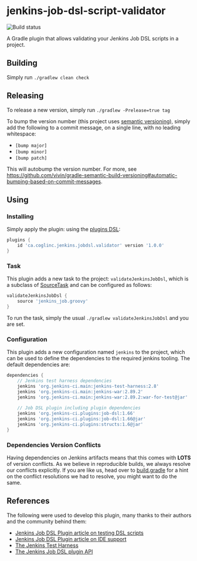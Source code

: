 # jenkins-job-dsl-script-validator

![Build status](https://travis-ci.org/johnmartel/jenkins-job-dsl-script-validator-plugin.svg?branch=master)

A Gradle plugin that allows validating your Jenkins Job DSL scripts in a project.

## Building

Simply run `./gradlew clean check`

## Releasing

To release a new version, simply run `./gradlew -Prelease=true tag`

To bump the version number (this project uses [semantic versioning](http://semver.org)), simply add the following
to a commit message, on a single line, with no leading whitespace:

- `[bump major]`
- `[bump minor]`
- `[bump patch]`

This will autobump the version number. For more, see https://github.com/vivin/gradle-semantic-build-versioning#automatic-bumping-based-on-commit-messages.

## Using

### Installing

Simply apply the plugin: using the [plugins DSL](https://docs.gradle.org/current/userguide/plugins.html#sec:plugins_block):

```groovy
plugins {
    id 'ca.coglinc.jenkins.jobdsl.validator' version '1.0.0'
}
```
  
### Task

This plugin adds a new task to the project: `validateJenkinsJobDsl`, which is a subclass of
[SourceTask](https://docs.gradle.org/current/javadoc/org/gradle/api/tasks/SourceTask.html) and can be configured as follows:

```groovy
validateJenkinsJobDsl {
    source 'jenkins_job.groovy'
}
```

To run the task, simply the usual `./gradlew validateJenkinsJobDsl` and you are set.

### Configuration

This plugin adds a new configuration named `jenkins` to the project, which can be used to define the dependencies to the required jenkins tooling.
The default dependencies are:

```groovy
dependencies {
    // Jenkins test harness dependencies
    jenkins 'org.jenkins-ci.main:jenkins-test-harness:2.8'
    jenkins 'org.jenkins-ci.main:jenkins-war:2.89.2'
    jenkins 'org.jenkins-ci.main:jenkins-war:2.89.2:war-for-test@jar'
    
    // Job DSL plugin including plugin dependencies
    jenkins 'org.jenkins-ci.plugins:job-dsl:1.66'
    jenkins 'org.jenkins-ci.plugins:job-dsl:1.66@jar'
    jenkins 'org.jenkins-ci.plugins:structs:1.6@jar'
}
```

### Dependencies Version Conflicts

Having dependencies on Jenkins artifacts means that this comes with **LOTS** of version conflicts. As we believe in
reproducible builds, we always resolve our conflicts explicitly. If you are like us, head over to
[build.gradle](build.gradle) for a hint on the conflict resolutions we had to resolve, you might want to do the same.

## References

The following were used to develop this plugin, many thanks to their authors and the community behind them:

- [Jenkins Job DSL Plugin article on testing DSL scripts](https://github.com/jenkinsci/job-dsl-plugin/wiki/Testing-DSL-Scripts)
- [Jenkins Job DSL Plugin article on IDE support](https://github.com/jenkinsci/job-dsl-plugin/wiki/IDE-Support)
- [The Jenkins Test Harness](https://github.com/jenkinsci/jenkins-test-harness)
- [The Jenkins Job DSL plugin API](https://jenkinsci.github.io/job-dsl-plugin/)
